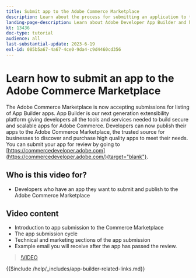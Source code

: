 ```yaml
---
title: Submit app to the Adobe Commerce Marketplace
description: Learn about the process for submitting an application to the Commerce Marketplace.
landing-page-description: Learn about Adobe Developer App Builder and how to submit an app to the Commerce Marketplace.
kt: 13436
doc-type: tutorial
audience: all
last-substantial-update: 2023-6-19
exl-id: 085b5a67-4a67-4ce0-9da4-c9d4460cd356
---
```

# Learn how to submit an app to the Adobe Commerce Marketplace

The Adobe Commerce Marketplace is now accepting submissions for listing of App Builder apps. App Builder is our next generation extensibility platform giving developers all the tools and services needed to build secure and scalable apps for Adobe Commerce. Developers can now publish their apps to the Adobe Commerce Marketplace, the trusted source for businesses to discover and purchase high quality apps to meet their needs. You can submit your app for review by going to [https://commercedeveloper.adobe.com](https://commercedeveloper.adobe.com/){target="blank"}.

## Who is this video for?

* Developers who have an app they want to submit and publish to the Adobe Commerce Marketplace

## Video content

* Introduction to app submission to the Commerce Marketplace
* The app submission cycle
* Technical and marketing sections of the app submission
* Example email you will receive after the app has passed the review.

>[!VIDEO](https://video.tv.adobe.com/v/3420313)

{{$include /help/_includes/app-builder-related-links.md}}
